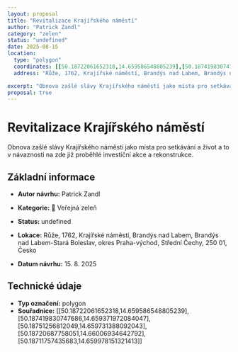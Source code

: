 ```yaml
---
layout: proposal
title: "Revitalizace Krajířského náměstí"
author: "Patrick Zandl"
category: "zelen"
status: "undefined"
date: 2025-08-15
location:
  type: "polygon"
  coordinates: [[50.18722061652318,14.659586548805239],[50.187419830747686,14.659371972084047],[50.18751256812049,14.659731388092043],[50.18720687758051,14.66006934642792],[50.18711757435683,14.659978151321413]]
  address: "Růže, 1762, Krajířské náměstí, Brandýs nad Labem, Brandýs nad Labem-Stará Boleslav, okres Praha-východ, Střední Čechy, 250 01, Česko"

excerpt: "Obnova zašlé slávy Krajířského náměstí jako místa pro setkávání a život a to v návaznosti na zde již proběhlé investiční akce a rekonstrukce."
proposal: true
---
```


# Revitalizace Krajířského náměstí

Obnova zašlé slávy Krajířského náměstí jako místa pro setkávání a život a to v návaznosti na zde již proběhlé investiční akce a rekonstrukce.

## Základní informace

- **Autor návrhu:** Patrick Zandl
- **Kategorie:** 🌳 Veřejná zeleň
- **Status:** undefined
- **Lokace:** Růže, 1762, Krajířské náměstí, Brandýs nad Labem, Brandýs nad Labem-Stará Boleslav, okres Praha-východ, Střední Čechy, 250 01, Česko

- **Datum návrhu:** 15. 8. 2025

## Technické údaje

- **Typ označení:** polygon
- **Souřadnice:** [[50.18722061652318,14.659586548805239],[50.187419830747686,14.659371972084047],[50.18751256812049,14.659731388092043],[50.18720687758051,14.66006934642792],[50.18711757435683,14.659978151321413]]
